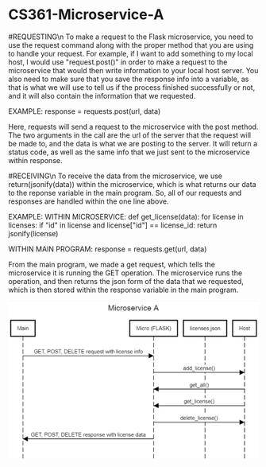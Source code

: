 # CS361-Microservice-A

#REQUESTING\n
To make a request to the Flask microservice, you need to use the request command along with the proper method that you are using to handle your request. For example, if I want to add something to my local host, I would use "request.post()" in order to make a request to the microservice that would then write information to your local host server. You also need to make sure that you save the response info into a variable, as that is what we will use to tell us if the process finished successfully or not, and it will also contain the information that we requested.

EXAMPLE: 
response = requests.post(url, data)

Here, requests will send a request to the microservice with the post method. The two arguments in the call are the url of the server that the request will be made to, and the data is what we are posting to the server. It will return a status code, as well as the same info that we just sent to the microservice within response.

#RECEIVING\n
To receive the data from the microservice, we use return(jsonify(data)) within the microservice, which is what returns our data to the reponse variable in the main program. So, all of our requests and responses are handled within the one line above.

EXAMPLE:
WITHIN MICROSERVICE:
def get_license(data):
  for license in licenses:
    if "id" in license and license["id"] == license_id:
      return jsonify(license)

WITHIN MAIN PROGRAM:
response = requests.get(url, data)

From the main program, we made a get request, which tells the microservice it is running the GET operation. The microservice runs the operation, and then returns the json form of the data that we requested, which is then stored within the response variable in the main program.

![UML Diagram](./UML.png)


